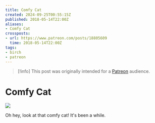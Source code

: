 ```yaml
---
title: Comfy Cat
created: 2024-09-25T00:55:15Z
published: 2018-05-14T22:00Z
aliases:
- Comfy Cat
crossposts:
- url: https://www.patreon.com/posts/18805609
  time: 2018-05-14T22:00Z
tags:
- birch
- patreon
---
```


> [!info]
> This post was originally intended for a [Patreon](../tags/patreon.md) audience.

# Comfy Cat

![](201805142200-birch.png)

Oh hey, look at that comfy cat! It's been a while.
